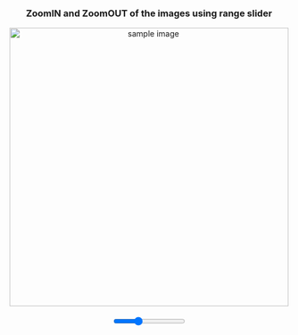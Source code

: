 
<html>
<head>
   <style>
      #image-container {
         text-align: center;
      }
      h3 {
         text-align: center; /* Center-align the heading text */
      }
   </style>
</head>
<body>
   <h3>ZoomIN and ZoomOUT of the images using range slider</h3>
   <div id="image-container">
      <img src="https://encrypted-tbn0.gstatic.com/images?q=tbn:ANd9GcTlBIKkgScruMchCgsEeCzkxPmG9p6YBT_sNw&usqp=CAU" height="500px" width="500px" alt="sample image" id="image">
      <br><br>
      <input type="range" id="zoomRange" min="50" max="200" step="1" value="100" oninput="Zoom()">
      
   </div>
   <script>
      let image = document.getElementById('image');
      let zoomRange = document.getElementById('zoomRange');

      function Zoom() {
         let zoomValue = zoomRange.value;
         image.style.width = zoomValue + "%";
         image.style.height = zoomValue + "%";
      }

      function ZoomIn() {
         let zoomValue = parseInt(zoomRange.value);
         if (zoomValue < 200) {
            zoomRange.value = zoomValue + 10;
            Zoom();
         }
      }

      function ZoomOut() {
         let zoomValue = parseInt(zoomRange.value);
         if (zoomValue > 50) {
            zoomRange.value = zoomValue - 10;
            Zoom();
         }
      }
   </script>
</body>
</html>

